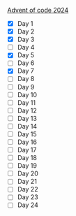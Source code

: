 [Advent of code 2024](https://adventofcode.com/)
- [x] Day 1
- [x] Day 2
- [x] Day 3
- [ ] Day 4
- [x] Day 5
- [ ] Day 6
- [x] Day 7
- [ ] Day 8
- [ ] Day 9
- [ ] Day 10
- [ ] Day 11
- [ ] Day 12
- [ ] Day 13
- [ ] Day 14
- [ ] Day 15
- [ ] Day 16
- [ ] Day 17
- [ ] Day 18
- [ ] Day 19
- [ ] Day 20
- [ ] Day 21
- [ ] Day 22
- [ ] Day 23
- [ ] Day 24
